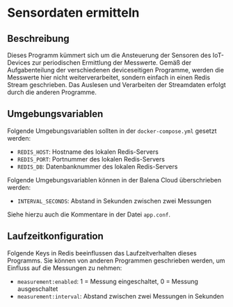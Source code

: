 Sensordaten ermitteln
=====================

Beschreibung
------------

Dieses Programm kümmert sich um die Ansteuerung der Sensoren des IoT-Devices
zur periodischen Ermittlung der Messwerte. Gemäß der Aufgabenteilung der
verschiedenen deviceseitigen Programme, werden die Messwerte hier nicht
weiterverarbeitet, sondern einfach in einen Redis Stream geschrieben. Das
Auslesen und Verarbeiten der Streamdaten erfolgt durch die anderen Programme.

Umgebungsvariablen
------------------

Folgende Umgebungsvariablen sollten in der `docker-compose.yml` gesetzt werden:

 * `REDIS_HOST`: Hostname des lokalen Redis-Servers
 * `REDIS_PORT`: Portnummer des lokalen Redis-Servers
 * `REDIS_DB`: Datenbanknummer des lokalen Redis-Servers

Folgende Umgebungsvariablen können in der Balena Cloud überschrieben werden:

 * `INTERVAL_SECONDS`: Abstand in Sekunden zwischen zwei Messungen

Siehe hierzu auch die Kommentare in der Datei `app.conf`.

Laufzeitkonfiguration
---------------------

Folgende Keys in Redis beeinflussen das Laufzeitverhalten dieses Programms.
Sie können von anderen Programmen geschrieben werden, um Einfluss auf die
Messungen zu nehmen:

 * `measurement:enabled`: 1 = Messung eingeschaltet, 0 = Messung ausgeschaltet
 * `measurement:interval`: Abstand zwischen zwei Messungen in Sekunden